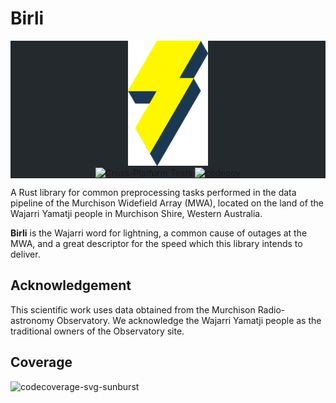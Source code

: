 # Birli

<!-- markdownlint-disable MD033 -->
<div class="bg-gray-dark" align="center" style="background-color:#24292e">
<img src="birli.png" height="200px" alt="Birli logo">
<br/>
<img src="https://github.com/MWATelescope/Birli/workflows/Cross-Platform%20Tests/badge.svg" alt="Cross-Platform Tests">
<a href="https://codecov.io/gh/MWATelescope/Birli"><img src="https://codecov.io/gh/MWATelescope/Birli/branch/main/graph/badge.svg?token=PK2KYEZOW9" alt="codecov"></a>
</div>

A Rust library for common preprocessing tasks performed in the data pipeline of the Murchison
Widefield Array (MWA), located on the land of the Wajarri Yamatji people in Murchison Shire, Western
Australia.

**Birli** is the Wajarri word for lightning, a common cause of outages at the MWA, and a great
descriptor for the speed which this library intends to deliver.

## Acknowledgement

This scientific work uses data obtained from the Murchison Radio-astronomy Observatory. We
acknowledge the Wajarri Yamatji people as the traditional owners of the Observatory site.

## Coverage

![codecoverage-svg-sunburst](https://codecov.io/gh/MWATelescope/Birli/branch/main/graphs/sunburst.svg)
